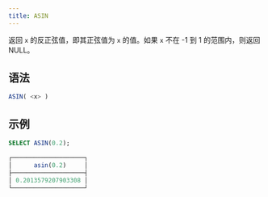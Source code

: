 ```yaml
---
title: ASIN
---
```


返回 `x` 的反正弦值，即其正弦值为 `x` 的值。如果 `x` 不在 -1 到 1 的范围内，则返回 NULL。

## 语法

```sql
ASIN( <x> )
```

## 示例

```sql
SELECT ASIN(0.2);

┌────────────────────┐
│      asin(0.2)     │
├────────────────────┤
│ 0.2013579207903308 │
└────────────────────┘
```